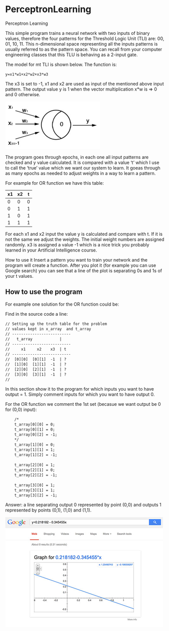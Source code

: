 PerceptronLearning
==================

Perceptron Learning

This simple program trains a neural network with two inputs of binary values, therefore the four patterns for the Threshold Logic Unit (TLI) are: 00, 01, 10, 11. This n-dimensional space representing all the inputs patterns is usually referred to as the pattern space. You can recall from your computer engineering classes that this TLU is behaving as a 2-input gate. 


The model for mt TLI is shown below.  The function is:

```
y=x1*w1+x2*w2+x3*w3
```

The x3 is set to -1, x1 and x2 are used as input of the mentioned above input pattern. The output value y is 1 when the vector multiplication x*w is => 0 and 0 otherwise.

![Neuron](https://raw.githubusercontent.com/danielsodkiewicz/PerceptronLearning//master/neuron.jpg)

The program goes through epochs, in each one all input patterns are checked and y value calculated. It is compared with a value ‘t’ which I use to call the ‘true’ value which we want our system to learn. It goeas through as many epochs as needed to adjust weights in a way to learn a pattern.

For example for OR function we have this table:


| x1  | x2  | t  |
|---|---|---|
| 0  |  0 | 0  |
| 0  | 1  | 1  |
| 1  |  0 | 1  |
| 1  |  1 | 1  |

For each x1 and x2 input the value y is calculated and compare with t. If it is not the same we adjust the weights. The initial weight numbers are assigned randomly. x3 is assigned a value -1 which is a nice trick you probably learned in your Artificial Intelligence course.

How to use it
Insert a pattern you want to train your network and the program will create a function. After you plot it (for example you can use Google search) you can see that a line of the plot is separating 0s and 1s of your t values.


How to use the program
------------------------

For example one solution for the OR function could be:

Find in the source code a line:
```
// Setting up the truth table for the problem
// values kept in x_array  and t_array
// --------------------------
//   t_array            |
// --------------------------
//     x1     x2    x3  | t
// --------------------------
//  [0][0]  [0][1]  -1  | ?
//  [1][0]  [1][1]  -1  | ?
//  [2][0]  [2][1]  -1  | ?
//  [3][0]  [3][1]  -1  | ?
// 
```

In this section show it to the program for which inputs you want to have output = 1. Simply comment inputs for which you want to have output  0.

For the OR function we comment the 1st set (becasue we want output be 0 for (0,0) input):
```
    /*
    t_array[0][0] = 0;
    t_array[0][1] = 0;
    t_array[0][2] = -1;
    */
    t_array[1][0] = 0;
    t_array[1][1] = 1;
    t_array[1][2] = -1;
    
    t_array[2][0] = 1;
    t_array[2][1] = 0;
    t_array[2][2] = -1;
    
    t_array[3][0] = 1;
    t_array[3][1] = 1;
    t_array[3][2] = -1;

```

Answer:
a line separating output 0 represented by point (0,0) and outputs 1 represented by points (0,1), (1,0) and (1,1).

![Answer](https://raw.githubusercontent.com/danielsodkiewicz/PerceptronLearning/master/answer.jpg)
